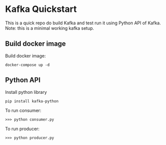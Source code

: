 # Kafka Quickstart

This is a quick repo do build Kafka and test run it using Python API of Kafka. Note: this is a minimal working kafka setup.

## Build docker image
Build docker image:
```
docker-compose up -d
```

## Python API
Install python library 
```
pip install kafka-python
```

To run consumer:
```
>>> python consumer.py
```

To run producer:
```
>>> python producer.py
```